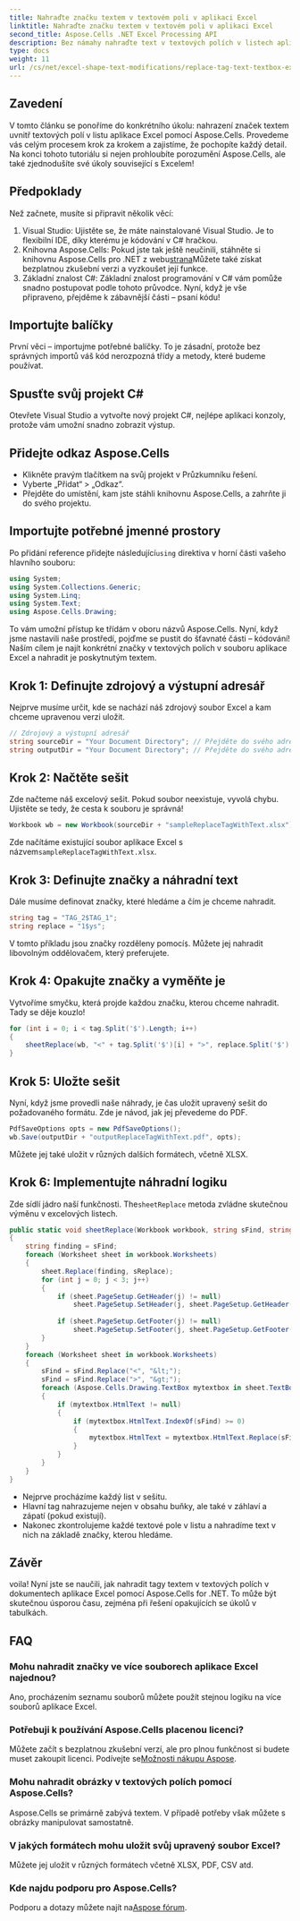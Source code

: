 ```yaml
---
title: Nahraďte značku textem v textovém poli v aplikaci Excel
linktitle: Nahraďte značku textem v textovém poli v aplikaci Excel
second_title: Aspose.Cells .NET Excel Processing API
description: Bez námahy nahraďte text v textových polích v listech aplikace Excel pomocí Aspose.Cells pro .NET. Podrobný průvodce automatizací Excelu.
type: docs
weight: 11
url: /cs/net/excel-shape-text-modifications/replace-tag-text-textbox-excel/
---
```

## Zavedení
V tomto článku se ponoříme do konkrétního úkolu: nahrazení značek textem uvnitř textových polí v listu aplikace Excel pomocí Aspose.Cells. Provedeme vás celým procesem krok za krokem a zajistíme, že pochopíte každý detail. Na konci tohoto tutoriálu si nejen prohloubíte porozumění Aspose.Cells, ale také zjednodušíte své úkoly související s Excelem!
## Předpoklady
Než začnete, musíte si připravit několik věcí:
1. Visual Studio: Ujistěte se, že máte nainstalované Visual Studio. Je to flexibilní IDE, díky kterému je kódování v C# hračkou.
2.  Knihovna Aspose.Cells: Pokud jste tak ještě neučinili, stáhněte si knihovnu Aspose.Cells pro .NET z webu[strana](https://releases.aspose.com/cells/net/)Můžete také získat bezplatnou zkušební verzi a vyzkoušet její funkce.
3. Základní znalost C#: Základní znalost programování v C# vám pomůže snadno postupovat podle tohoto průvodce.
Nyní, když je vše připraveno, přejděme k zábavnější části – psaní kódu!
## Importujte balíčky
První věci – importujme potřebné balíčky. To je zásadní, protože bez správných importů váš kód nerozpozná třídy a metody, které budeme používat.
## Spusťte svůj projekt C#
Otevřete Visual Studio a vytvořte nový projekt C#, nejlépe aplikaci konzoly, protože vám umožní snadno zobrazit výstup.
## Přidejte odkaz Aspose.Cells
- Klikněte pravým tlačítkem na svůj projekt v Průzkumníku řešení.
- Vyberte „Přidat“ > „Odkaz“.
- Přejděte do umístění, kam jste stáhli knihovnu Aspose.Cells, a zahrňte ji do svého projektu.
## Importujte potřebné jmenné prostory
 Po přidání reference přidejte následující`using` direktiva v horní části vašeho hlavního souboru:
```csharp
using System;
using System.Collections.Generic;
using System.Linq;
using System.Text;
using Aspose.Cells.Drawing;
```
To vám umožní přístup ke třídám v oboru názvů Aspose.Cells.
Nyní, když jsme nastavili naše prostředí, pojďme se pustit do šťavnaté části – kódování! Naším cílem je najít konkrétní značky v textových polích v souboru aplikace Excel a nahradit je poskytnutým textem.
## Krok 1: Definujte zdrojový a výstupní adresář
Nejprve musíme určit, kde se nachází náš zdrojový soubor Excel a kam chceme upravenou verzi uložit.
```csharp
// Zdrojový a výstupní adresář
string sourceDir = "Your Document Directory"; // Přejděte do svého adresáře
string outputDir = "Your Document Directory"; // Přejděte do svého adresáře
```
## Krok 2: Načtěte sešit
Zde načteme náš excelový sešit. Pokud soubor neexistuje, vyvolá chybu. Ujistěte se tedy, že cesta k souboru je správná!
```csharp
Workbook wb = new Workbook(sourceDir + "sampleReplaceTagWithText.xlsx");
```
 Zde načítáme existující soubor aplikace Excel s názvem`sampleReplaceTagWithText.xlsx`.
## Krok 3: Definujte značky a náhradní text
Dále musíme definovat značky, které hledáme a čím je chceme nahradit.
```csharp
string tag = "TAG_2$TAG_1";
string replace = "1$ys";
```
 V tomto příkladu jsou značky rozděleny pomocí`$`. Můžete jej nahradit libovolným oddělovačem, který preferujete.
## Krok 4: Opakujte značky a vyměňte je
Vytvoříme smyčku, která projde každou značku, kterou chceme nahradit. Tady se děje kouzlo!
```csharp
for (int i = 0; i < tag.Split('$').Length; i++)
{
    sheetReplace(wb, "<" + tag.Split('$')[i] + ">", replace.Split('$')[i]);
}
```
## Krok 5: Uložte sešit
Nyní, když jsme provedli naše náhrady, je čas uložit upravený sešit do požadovaného formátu. Zde je návod, jak jej převedeme do PDF.
```csharp
PdfSaveOptions opts = new PdfSaveOptions();
wb.Save(outputDir + "outputReplaceTagWithText.pdf", opts);
```
Můžete jej také uložit v různých dalších formátech, včetně XLSX.
## Krok 6: Implementujte náhradní logiku
 Zde sídlí jádro naší funkčnosti. The`sheetReplace` metoda zvládne skutečnou výměnu v excelových listech.
```csharp
public static void sheetReplace(Workbook workbook, string sFind, string sReplace)
{
    string finding = sFind;
    foreach (Worksheet sheet in workbook.Worksheets)
    {
        sheet.Replace(finding, sReplace);
        for (int j = 0; j < 3; j++)
        {
            if (sheet.PageSetup.GetHeader(j) != null)
                sheet.PageSetup.SetHeader(j, sheet.PageSetup.GetHeader(j).Replace(finding, sReplace));
                
            if (sheet.PageSetup.GetFooter(j) != null)
                sheet.PageSetup.SetFooter(j, sheet.PageSetup.GetFooter(j).Replace(finding, sReplace));
        }
    }
    foreach (Worksheet sheet in workbook.Worksheets)
    {
        sFind = sFind.Replace("<", "&lt;");
        sFind = sFind.Replace(">", "&gt;");
        foreach (Aspose.Cells.Drawing.TextBox mytextbox in sheet.TextBoxes)
        {
            if (mytextbox.HtmlText != null)
            {
                if (mytextbox.HtmlText.IndexOf(sFind) >= 0)
                {
                    mytextbox.HtmlText = mytextbox.HtmlText.Replace(sFind, sReplace);
                }
            }
        }
    }
}
```
- Nejprve procházíme každý list v sešitu.
- Hlavní tag nahrazujeme nejen v obsahu buňky, ale také v záhlaví a zápatí (pokud existují).
- Nakonec zkontrolujeme každé textové pole v listu a nahradíme text v nich na základě značky, kterou hledáme.
## Závěr
voila! Nyní jste se naučili, jak nahradit tagy textem v textových polích v dokumentech aplikace Excel pomocí Aspose.Cells for .NET. To může být skutečnou úsporou času, zejména při řešení opakujících se úkolů v tabulkách.
## FAQ
### Mohu nahradit značky ve více souborech aplikace Excel najednou?
Ano, procházením seznamu souborů můžete použít stejnou logiku na více souborů aplikace Excel.
### Potřebuji k používání Aspose.Cells placenou licenci?
 Můžete začít s bezplatnou zkušební verzí, ale pro plnou funkčnost si budete muset zakoupit licenci. Podívejte se[Možnosti nákupu Aspose](https://purchase.aspose.com/buy).
### Mohu nahradit obrázky v textových polích pomocí Aspose.Cells?
Aspose.Cells se primárně zabývá textem. V případě potřeby však můžete s obrázky manipulovat samostatně.
### V jakých formátech mohu uložit svůj upravený soubor Excel?
Můžete jej uložit v různých formátech včetně XLSX, PDF, CSV atd.
### Kde najdu podporu pro Aspose.Cells?
 Podporu a dotazy můžete najít na[Aspose fórum](https://forum.aspose.com/c/cells/9).